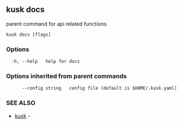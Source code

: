 ## kusk docs

parent command for api related functions

```
kusk docs [flags]
```

### Options

```
  -h, --help   help for docs
```

### Options inherited from parent commands

```
      --config string   config file (default is $HOME/.kusk.yaml)
```

### SEE ALSO

* [kusk](kusk.md)	 - 

